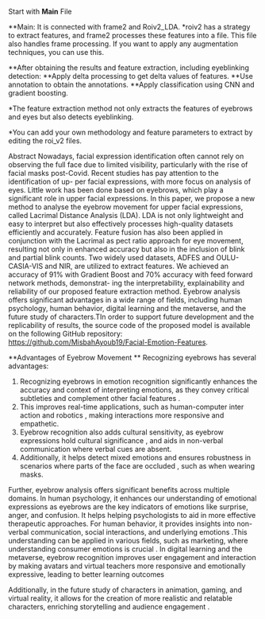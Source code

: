 Start with **Main** File

**Main: It is connected with frame2 and Roiv2_LDA.
      *roiv2 has a strategy to extract features, and frame2 processes these features into a file. This file also handles frame processing. If you want to apply any augmentation techniques, you can use this.

**After obtaining the results and feature extraction, including eyeblinking detection:
    **Apply delta processing to get delta values of features.
    **Use annotation to obtain the annotations.
    **Apply classification using CNN and gradient boosting.
    
*The feature extraction method not only extracts the features of eyebrows and eyes but also detects eyeblinking.

*You can add your own methodology and feature parameters to extract by editing the roi_v2 files.


Abstract 
Nowadays, facial expression identification often cannot rely on observing the full face due to limited visibility, particularly with the rise of facial masks post-Covid. Recent studies has pay attention to the identification of up-
per facial expressions, with more focus on analysis of eyes. Little work has been done based on eyebrows, which play a significant role in upper facial expressions. In this paper, we propose a new method to analyse
the eyebrow movement for upper facial expressions, called Lacrimal Distance Analysis (LDA). LDA is not only lightweight and easy to interpret but also effectively processes high-quality datasets efficiently and accurately.
Feature fusion has also been applied in conjunction with the Lacrimal as pect ratio approach for eye movement, resulting not only in enhanced accuracy but also in the inclusion of blink and partial blink counts. Two
widely used datasets, ADFES and OULU-CASIA-VIS and NIR, are utilized to extract features. We achieved an accuracy of 91% with Gradient Boost and 70% accuracy with feed forward network methods, demonstrat-
ing the interpretability, explainability and reliability of our proposed feature extraction method. Eyebrow analysis offers significant advantages in a wide range of fields, including human psychology, human behavior, digital
learning and the metaverse, and the future study of characters.TIn order to support future development and the replicability of results, the source code of the proposed model is available on the following GitHub repository:
https://github.com/MisbahAyoub19/Facial-Emotion-Features.


**Advantages of Eyebrow Movement **
Recognizing eyebrows has several advantages:
1. Recognizing eyebrows in emotion recognition significantly enhances the accuracy and context of interpreting emotions, as they convey critical subtleties and complement other facial features .
2. This improves real-time applications, such as human-computer inter action and robotics , making interactions more responsive and empathetic.
3. Eyebrow recognition also adds cultural sensitivity, as eyebrow expressions hold cultural significance , and aids in non-verbal communication where verbal cues are absent.
4. Additionally, it helps detect mixed emotions and ensures robustness in scenarios where parts of the face are occluded , such as when wearing masks.

 
 Further, eyebrow analysis offers significant benefits across multiple domains. In human psychology, it enhances our understanding of emotional expressions as eyebrows are the key indicators of emotions like surprise, anger, and
confusion. It helps helping psychologists to aid in more effective therapeutic approaches.
For human behavior, it provides insights into non-verbal communication, social interactions, and underlying emotions .This understanding can be  applied in various fields, such as marketing, where understanding consumer
emotions is crucial . In digital learning and the metaverse, eyebrow recognition improves user engagement and interaction by making avatars and virtual teachers more responsive and emotionally expressive, leading to better learning outcomes

Additionally, in the future study of characters in animation, gaming, and virtual reality, it allows for the creation of more realistic and relatable characters, enriching storytelling and audience engagement .



